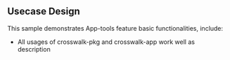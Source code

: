 ## Usecase Design

This sample demonstrates App-tools feature basic functionalities, include:

* All usages of crosswalk-pkg and crosswalk-app work well as description
